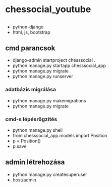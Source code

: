 # chessocial_youtube
##
- python-django
- html, js, bootstrap

## cmd parancsok
- django-admin startproject chesssocial .
- python manage.py startapp chesssocial_app
- python manage.py migrate
- python manage.py runserver
### adatbázis migrálása
- python manage.py makemigrations
- python manage.py migrate
### cmd-s lépésrögzítés
- python manage.py shell
- from chesssocial_app.models import Position
- p = Position()
- p.save
## admin létrehozása
- python manage.py createsuperuser
- host/admin
